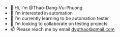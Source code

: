 - 👋 Hi, I’m @Thao-Dang-Vu-Phuong
- 👀 I’m interested in automation
- 🌱 I’m currently learning to be automation tester
- 💞️ I’m looking to collaborate on testing projects
- 📫 Please reach me by email dvpthao@gmail.com

<!---
Thao-Dang-Vu-Phuong/Thao-Dang-Vu-Phuong is a ✨ special ✨ repository because its `README.md` (this file) appears on your GitHub profile.
You can click the Preview link to take a look at your changes.
--->
